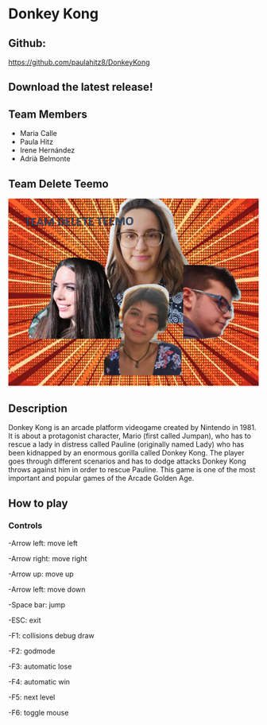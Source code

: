 # Donkey Kong 

## Github: 

https://github.com/paulahitz8/DonkeyKong

## Download the latest release!

## Team Members

* Maria Calle 
* Paula Hitz
* Irene Hernández
* Adrià Belmonte

## Team Delete Teemo
![Team Photo](https://github.com/paulahitz8/DonkeyKong/blob/master/Wiki/Images%20used/TeamPhotoFinal2S.png)



## Description
Donkey Kong is an arcade platform videogame created by Nintendo in 1981. It is about a protagonist character, Mario (first called Jumpan), who has to rescue a lady in distress called Pauline (originally named Lady) who has been kidnapped by an enormous gorilla called Donkey Kong. The player goes through different scenarios and has to dodge attacks Donkey Kong throws against him in order to rescue Pauline. This game is one of the most important and popular games of the Arcade Golden Age.

## How to play
### Controls 

-Arrow left: move left


-Arrow right: move right


-Arrow up: move up


-Arrow left: move down


-Space bar: jump 


-ESC: exit


-F1: collisions debug draw


-F2: godmode 


-F3: automatic lose


-F4: automatic win


-F5: next level


-F6: toggle mouse




